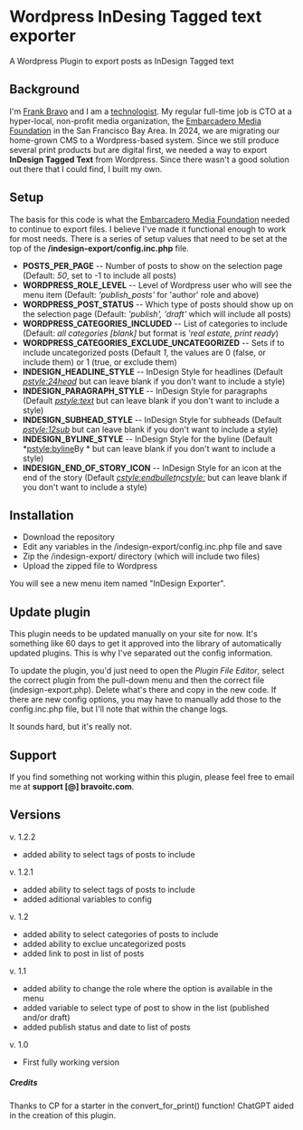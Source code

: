 # Wordpress InDesing Tagged text exporter
A Wordpress Plugin to export posts as InDesign Tagged text

## Background
I'm [Frank Bravo](https://www.linkedin.com/in/fabravo) and I am a [technologist](https://www.bravoitc.com). My regular full-time job is CTO at a hyper-local, non-profit media organization, the [Embarcadero Media Foundation](https://www.EmbarcaderoMediaFoundation.org) in the San Francisco Bay Area. In 2024, we are migrating our home-grown CMS to a Wordpress-based system. Since we still produce several print products but are digital first, we needed a way to export **InDesign Tagged Text** from Wordpress. Since there wasn't a good solution out there that I could find, I built my own.

## Setup
The basis for this code is what the [Embarcadero Media Foundation](https://www.EmbarcaderoMediaFoundation.org) needed to continue to export files. I believe I've made it functional enough to work for most needs. There is a series of setup values that need to be set at the top of the **/indesign-export/config.inc.php** file.

* **POSTS_PER_PAGE** -- Number of posts to show on the selection page (Default: *50*, set to -1 to include all posts)
* **WORDPRESS_ROLE_LEVEL** -- Level of Wordpress user who will see the menu item (Default: *'publish_posts'* for 'author' role and above)
* **WORDPRESS_POST_STATUS** -- Which type of posts should show up on the selection page (Default: *'publish', 'draft'* which will include all posts)
* **WORDPRESS_CATEGORIES_INCLUDED** -- List of categories to include (Default: *all categories [blank]* but format is *'real estate, print ready*)
* **WORDPRESS_CATEGORIES_EXCLUDE_UNCATEGORIZED** -- Sets if to include uncategorized posts (Default *1*, the values are 0 (false, or include them) or 1 (true, or exclude them) 
* **INDESIGN_HEADLINE_STYLE** -- InDesign Style for headlines (Default *<pstyle:24head>* but can leave blank if you don't want to include a style)
* **INDESIGN_PARAGRAPH_STYLE** -- InDesign Style for paragraphs (Default *<pstyle:text>* but can leave blank if you don't want to include a style)
* **INDESIGN_SUBHEAD_STYLE** -- InDesign Style for subheads (Default *<pstyle:12sub>* but can leave blank if you don't want to include a style)
* **INDESIGN_BYLINE_STYLE** -- InDesign Style for the byline (Default *<pstyle:byline>By * but can leave blank if you don't want to include a style)
* **INDESIGN_END_OF_STORY_ICON** -- InDesign Style for an icon at the end of the story (Default *<cstyle:endbullet>n<cstyle:>* but can leave blank if you don't want to include a style)

## Installation
* Download the repository
* Edit any variables in the /indesign-export/config.inc.php file and save
* Zip the /indesign-export/ directory (which will include two files)
* Upload the zipped file to Wordpress

You will see a new menu item named "InDesign Exporter".

## Update plugin
This plugin needs to be updated manually on your site for now. It's something like 60 days to get it approved into the library of automatically updated plugins. This is why I've separated out the config information. 

To update the plugin, you'd just need to open the *Plugin File Editor*, select the correct plugin from the pull-down menu and then the correct file (indesign-export.php). Delete what's there and copy in the new code. If there are new config options, you may have to manually add those to the config.inc.php file, but I'll note that within the change logs.

It sounds hard, but it's really not. 

## Support
If you find something not working within this plugin, please feel free to email me at **support [@] bravoitc.com**. 

## Versions
v. 1.2.2
  * added ability to select tags of posts to include
  
v. 1.2.1
  * added ability to select tags of posts to include
  * added aditional variables to config

v. 1.2
  * added ability to select categories of posts to include
  * added ability to exclue uncategorized posts
  * added link to post in list of posts

v. 1.1
  * added ability to change the role where the option is available in the menu
  * added variable to select type of post to show in the list (published and/or draft)
  * added publish status and date to list of posts

v. 1.0
  * First fully working version
  
  
##### Credits
Thanks to CP for a starter in the convert_for_print() function! ChatGPT aided in the creation of this plugin. 
